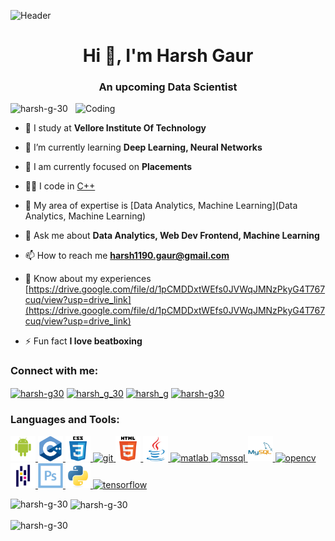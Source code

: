 ![Header](./[])
<h1 align="center">Hi 👋, I'm Harsh Gaur</h1>
<h3 align="center">An upcoming Data Scientist</h3>
<img align="right" alt="Coding" width="400" src="https://media.tenor.com/rePDfDWO3XoAAAAd/hacking.gif">

<p align="left"> <img src="https://komarev.com/ghpvc/?username=harsh-g-30&label=Profile%20views&color=0e75b6&style=flat" alt="harsh-g-30" /> </p>

- 🔭 I study at **Vellore Institute Of Technology**

- 🌱 I’m currently learning **Deep Learning, Neural Networks**

- 👯 I am currently focused on **Placements**

- 👨‍💻 I code in [C++](C++)

- 📝 My area of expertise is [Data Analytics, Machine Learning](Data Analytics, Machine Learning)

- 💬 Ask me about **Data Analytics, Web Dev Frontend, Machine Learning**

- 📫 How to reach me **harsh1190.gaur@gmail.com**

- 📄 Know about my experiences [https://drive.google.com/file/d/1pCMDDxtWEfs0JVWqJMNzPkyG4T767cuq/view?usp=drive_link](https://drive.google.com/file/d/1pCMDDxtWEfs0JVWqJMNzPkyG4T767cuq/view?usp=drive_link)

- ⚡ Fun fact **I love beatboxing**

<h3 align="left">Connect with me:</h3>
<p align="left">
<a href="https://linkedin.com/in/harsh-g30" target="blank"><img align="center" src="https://raw.githubusercontent.com/rahuldkjain/github-profile-readme-generator/master/src/images/icons/Social/linked-in-alt.svg" alt="harsh-g30" height="30" width="40" /></a>
<a href="https://instagram.com/harsh_g_30" target="blank"><img align="center" src="https://raw.githubusercontent.com/rahuldkjain/github-profile-readme-generator/master/src/images/icons/Social/instagram.svg" alt="harsh_g_30" height="30" width="40" /></a>
<a href="https://www.hackerrank.com/harsh_g" target="blank"><img align="center" src="https://raw.githubusercontent.com/rahuldkjain/github-profile-readme-generator/master/src/images/icons/Social/hackerrank.svg" alt="harsh_g" height="30" width="40" /></a>
<a href="https://www.leetcode.com/harsh-g30" target="blank"><img align="center" src="https://raw.githubusercontent.com/rahuldkjain/github-profile-readme-generator/master/src/images/icons/Social/leet-code.svg" alt="harsh-g30" height="30" width="40" /></a>
</p>

<h3 align="left">Languages and Tools:</h3>
<p align="left"> <a href="https://developer.android.com" target="_blank" rel="noreferrer"> <img src="https://raw.githubusercontent.com/devicons/devicon/master/icons/android/android-original-wordmark.svg" alt="android" width="40" height="40"/> </a> <a href="https://www.w3schools.com/cpp/" target="_blank" rel="noreferrer"> <img src="https://raw.githubusercontent.com/devicons/devicon/master/icons/cplusplus/cplusplus-original.svg" alt="cplusplus" width="40" height="40"/> </a> <a href="https://www.w3schools.com/css/" target="_blank" rel="noreferrer"> <img src="https://raw.githubusercontent.com/devicons/devicon/master/icons/css3/css3-original-wordmark.svg" alt="css3" width="40" height="40"/> </a> <a href="https://git-scm.com/" target="_blank" rel="noreferrer"> <img src="https://www.vectorlogo.zone/logos/git-scm/git-scm-icon.svg" alt="git" width="40" height="40"/> </a> <a href="https://www.w3.org/html/" target="_blank" rel="noreferrer"> <img src="https://raw.githubusercontent.com/devicons/devicon/master/icons/html5/html5-original-wordmark.svg" alt="html5" width="40" height="40"/> </a> <a href="https://www.java.com" target="_blank" rel="noreferrer"> <img src="https://raw.githubusercontent.com/devicons/devicon/master/icons/java/java-original.svg" alt="java" width="40" height="40"/> </a> <a href="https://www.mathworks.com/" target="_blank" rel="noreferrer"> <img src="https://upload.wikimedia.org/wikipedia/commons/2/21/Matlab_Logo.png" alt="matlab" width="40" height="40"/> </a> <a href="https://www.microsoft.com/en-us/sql-server" target="_blank" rel="noreferrer"> <img src="https://www.svgrepo.com/show/303229/microsoft-sql-server-logo.svg" alt="mssql" width="40" height="40"/> </a> <a href="https://www.mysql.com/" target="_blank" rel="noreferrer"> <img src="https://raw.githubusercontent.com/devicons/devicon/master/icons/mysql/mysql-original-wordmark.svg" alt="mysql" width="40" height="40"/> </a> <a href="https://opencv.org/" target="_blank" rel="noreferrer"> <img src="https://www.vectorlogo.zone/logos/opencv/opencv-icon.svg" alt="opencv" width="40" height="40"/> </a> <a href="https://pandas.pydata.org/" target="_blank" rel="noreferrer"> <img src="https://raw.githubusercontent.com/devicons/devicon/2ae2a900d2f041da66e950e4d48052658d850630/icons/pandas/pandas-original.svg" alt="pandas" width="40" height="40"/> </a> <a href="https://www.photoshop.com/en" target="_blank" rel="noreferrer"> <img src="https://raw.githubusercontent.com/devicons/devicon/master/icons/photoshop/photoshop-line.svg" alt="photoshop" width="40" height="40"/> </a> <a href="https://www.python.org" target="_blank" rel="noreferrer"> <img src="https://raw.githubusercontent.com/devicons/devicon/master/icons/python/python-original.svg" alt="python" width="40" height="40"/> </a> <a href="https://www.tensorflow.org" target="_blank" rel="noreferrer"> <img src="https://www.vectorlogo.zone/logos/tensorflow/tensorflow-icon.svg" alt="tensorflow" width="40" height="40"/> </a> </p>

<p><img align="left" src="https://github-readme-stats.vercel.app/api/top-langs?username=harsh-g-30&show_icons=true&locale=en&layout=compact" alt="harsh-g-30" /></p>

<p>&nbsp;<img align="center" src="https://github-readme-stats.vercel.app/api?username=harsh-g-30&show_icons=true&locale=en" alt="harsh-g-30" /></p>

<p><img align="center" src="https://github-readme-streak-stats.herokuapp.com/?user=harsh-g-30&" alt="harsh-g-30" /></p>
